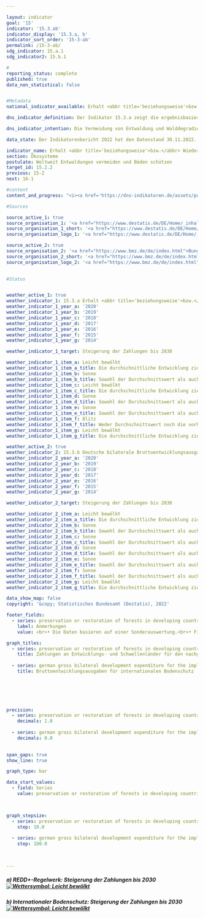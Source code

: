 ```yaml
---

layout: indicator    
goal: '15'    
indicator: '15.3.ab'    
indicator_display: '15.3.a, b'    
indicator_sort_order: '15-3-ab'    
permalink: /15-3-ab/    
sdg_indicator: 15.a.1
sdg_indicator2: 15.b.1    

#
reporting_status: complete    
published: true    
data_non_statistical: false    


#Metadata    
national_indicator_available: Erhalt <abbr title='beziehungsweise'>bzw.</abbr> Wiederaufbau von Wäldern unter REDD+ sowie internationaler Bodenschutz    

dns_indicator_definition: Der Indikator 15.3.a zeigt die ergebnisbasierten Auszahlungen Deutschlands an Entwicklungs- und Schwellenländer für den nachgewiesenen Erhalt beziehungsweise Wiederaufbau von Wäldern unter dem REDD+-Regelwerk. Der Indikator 15.3.b umfasst die bilateralen Bruttoentwicklungsausgaben Deutschlands im Zusammenhang mit der Umsetzung des Übereinkommens der Vereinten Nationen zur Bekämpfung der Wüstenbildung in Entwicklungs- und Schwellenländern.    

dns_indicator_intention: Die Vermeidung von Entwaldung und Walddegradierung (Schädigung), eine nachhaltige Waldbewirtschaftung sowie der Wiederaufbau von Wäldern und Aufforstung tragen mittelbar und unmittelbar zum Erhalt biologischer Vielfalt, zur Boden-, Wasser, und Luftqualität, zur Verminderung von Bodenerosion, zur Minderung des CO₂-Ausstoßes und zur Speicherung von Kohlenstoff sowie zur Erhaltung wichtiger Entwicklungs- und Einkommensperspektiven für Waldländer bei. Ziel ist es, die Zahlungen unter dem REDD+-Regelwerk bis zum Jahr 2030 zu steigern. Gesunde Böden sind eine wesentliche, nicht <abbr title='beziehungsweise'>bzw.</abbr> schwer erneuerbare natürliche Ressource. Sie spielen eine Schlüsselrolle bei der Nahrungsmittelproduktion, der Verringerung der Auswirkungen häufiger und extremer Wetterereignisse, dem Erhalt der biologischen Vielfalt und der Bereitstellung wesentlicher Ökosystemleistungen. Ziel ist es daher, Deutschlands Beitrag für den internationalen Bodenschutz bis 2030 zu steigern. Auf internationaler Ebene ist die Desertifikationsbekämpfung neben den Themen Biodiversität und Klimawandel ein Ziel der drei Rio-Konventionen.    

data_state: Der Indikatorenbericht 2022 hat den Datenstand 30.11.2022. Die Daten auf dieser Plattform werden regelmäßig aktualisiert, sodass online aktuellere Daten verfügbar sein können als im <a href="https://dns-indikatoren.de/assets/publications/reports/de/2022.pdf">Indikatorenbericht 2022</a> veröffentlicht.    

indicator_name: Erhalt <abbr title='beziehungsweise'>bzw.</abbr> Wiederaufbau von Wäldern unter REDD+ sowie internationaler Bodenschutz    
section: Ökosysteme    
postulate: Weltweit Entwaldungen vermeiden und Böden schützen    
target_id: 15.2.2    
previous: 15-2    
next: 16-1    

#content     
content_and_progress: "<i><a href='https://dns-indikatoren.de/assets/publications/reports/de/2022.pdf'>Text aus dem Indikatorenbericht 2022 </a></i><br>Der Indikator 15.3.a basiert auf dem REDD+-Regelwerk (Reducing Emissions from Deforestation and Forest Degradation). REDD+ ist ein internationales Konzept, welches Regierungen und lokale Gemeinschaften in Entwicklungsländern finanziell dafür belohnt, dass sie die Entwaldung und damit Emissionen nachweislich reduzieren. Die ausgezahlten Beträge orientieren sich am Umfang der ermittelten reduzierten Emissionen beziehungsweise des zusätzlich gespeicherten Kohlenstoffes. Datenquellen für den Indikator sind die Finanzberichte des Bundesministeriums für wirtschaftliche Zusammenarbeit und Entwicklung sowie des Bundesministeriums für Umwelt, Naturschutz und nukleare Sicherheit. Die Daten werden seit 2008 jährlich erfasst. Doppelzählungen werden durch die verpflichtende Einrichtung eines Registers vermieden.<br>Insgesamt zeigt sich ein positiver Trend. Im Betrachtungszeitraum von 2009 bis 2019 stiegen die Auszahlungen von 3,0 Millionen Euro auf 63,5 Millionen Euro. In den Jahren 2011 und 2015 war jeweils ein Rückgang der Auszahlungen zu verzeichnen. Von den für das Jahr 2019 ausgezahlten Mitteln flossen 50,0 Millionen Euro (78,7&nbsp;%) in das multilaterale Programm 'Forest Carbon Partnership Facility' (FCPF) und 13,5 Millionen Euro (21,3&nbsp;%) in das bilaterale 'REDD Early Movers Programm'. Bezüglich des 'Amazonienfonds für Wald- und Klimaschutz' erfolgten 2018 und 2019 keine Auszahlungen.<br>Der Indikator stellt einen Teil der öffentlichen Entwicklungsausgaben für den Erhalt, die nachhaltige Bewirtschaftung und den Wiederaufbau von Wäldern dar. Darüber hinaus unterstützt Deutschland den FCPF Readiness Fund und weitere Programme. Insgesamt beliefen sich die Gesamtzusagen für internationalen Walderhalt für das Jahr 2019 auf 660,4 Millionen Euro.<br>Grundlage für den Indikator 15.3.b sind die Statistiken der Leistungen der deutschen Entwicklungszusammenarbeit des Statistischen Bundesamtes, die im Auftrag des Bundesministeriums für wirtschaftliche Zusammenarbeit und Entwicklung erstellt werden. Ein Vorhaben ist hier relevant, wenn es darauf abzielt, die Wüstenbildung zu bekämpfen oder die Auswirkungen von Dürre durch die Vermeidung oder Verringerung der Bodendegradation, die Sanierung von degradiertem Land oder die Rekultivierung von Wüstengebieten zu mildern. Die ausgezahlten Mittel geben jedoch keinen Hinweis auf die tatsächliche Entwicklung der Bodenqualität. <br>Die Bruttoentwicklungsausgaben zur Bekämpfung von Desertifikation weltweit sind im Betrachtungszeitraum ab 2009 stark gestiegen. Der Indikator zeigt eine positive Entwicklung im Hinblick auf das gesetzte Ziel. Zuletzt lagen die Bruttoausgaben für das Jahr 2019 bei 745,6 Millionen Euro und damit mehr als 18mal höher als im Jahr 2009. Die zugesagten Mittel entwickelten sich in ähnlicher Weise. Zuletzt betrugen sie 896,2 Millionen Euro.<br>Entwicklungsausgaben unter dem REDD+-Regelwerk sowie im Rahmen der VN-Wüstenkonvention sind Teil der Klimafinanzierung (Indikator <a href='https://dnsUpgradeEnvironment.github.io/dns-indicators/13-1-b'>13.1.b</a>) sowie der <abbr title='Öffentliche Entwicklungsausgaben (official development assistance)'>ODA</abbr>-Quote (Indikator <a href='https://dnsUpgradeEnvironment.github.io/dns-indicators/17-1'>17.1</a>)."    

#Sources    

source_active_1: true
source_organisation_1: '<a href="https://www.destatis.de/DE/Home/_inhalt.html">Statistisches Bundesamt</a>'
source_organisation_1_short: '<a href="https://www.destatis.de/DE/Home/_inhalt.html">Statistisches Bundesamt (Destatis)</a>'
source_organisation_logo_1: '<a href="https://www.destatis.de/DE/Home/_inhalt.html"><img src="https://dnsUpgradeEnvironment.github.io/dns-indicators/public/OrgImgDe/destatis.png" alt="Statistisches Bundesamt" title=" Klicken Sie hier um zur Homepage der Organisation Statistisches Bundesamt zu gelangen." style="height:60px; width:148px; border: transparent"/></a>'

source_active_2: true
source_organisation_2: '<a href="https://www.bmz.de/de/index.html">Bundesministerium für wirtschaftliche Zusammenarbeit und Entwicklung</a>'
source_organisation_2_short: '<a href="https://www.bmz.de/de/index.html">Bundesministerium für wirtschaftliche Zusammenarbeit und Entwicklung (BMZ)</a>'
source_organisation_logo_2: '<a href="https://www.bmz.de/de/index.html"><img src="https://dnsUpgradeEnvironment.github.io/dns-indicators/public/OrgImgDe/bmz.png" alt="Bundesministerium für wirtschaftliche Zusammenarbeit und Entwicklung" title=" Klicken Sie hier um zur Homepage der Organisation Bundesministerium für wirtschaftliche Zusammenarbeit und Entwicklung zu gelangen." style="height:60px; width:148px; border: transparent"/></a>'
    

#Status    


weather_active_1: true
weather_indicator_1: 15.3.a Erhalt <abbr title='beziehungsweise'>bzw.</abbr> Wiederaufbau von Wäldern in Entwicklungsländern unter dem REDD+-Regelwerk
weather_indicator_1_year_a: '2020'
weather_indicator_1_year_b: '2019'
weather_indicator_1_year_c: '2018'
weather_indicator_1_year_d: '2017'
weather_indicator_1_year_e: '2016'
weather_indicator_1_year_f: '2015'
weather_indicator_1_year_g: '2014'

weather_indicator_1_target: Steigerung der Zahlungen bis 2030

weather_indicator_1_item_a: Leicht bewölkt
weather_indicator_1_item_a_title: Die durchschnittliche Entwicklung zielt in die richtige Richtung, im letzten Jahr ergab sich jedoch eine Entwicklung in die falsche Richtung oder gar keine Veränderung.
weather_indicator_1_item_b: Sonne
weather_indicator_1_item_b_title: Sowohl der Durchschnittswert als auch die vorangegangene jährliche Veränderung deuteten in 2019 in die richtige Richtung.
weather_indicator_1_item_c: Leicht bewölkt
weather_indicator_1_item_c_title: Die durchschnittliche Entwicklung zielte in 2018 in die richtige Richtung, im vorangegangenen Jahr ergab sich jedoch eine Entwicklung in die falsche Richtung oder gar keine Veränderung.
weather_indicator_1_item_d: Sonne
weather_indicator_1_item_d_title: Sowohl der Durchschnittswert als auch die vorangegangene jährliche Veränderung deuteten in 2017 in die richtige Richtung.
weather_indicator_1_item_e: Sonne
weather_indicator_1_item_e_title: Sowohl der Durchschnittswert als auch die vorangegangene jährliche Veränderung deuteten in 2016 in die richtige Richtung.
weather_indicator_1_item_f: Blitz
weather_indicator_1_item_f_title: Weder Durchschnittswert noch die vorherige Veränderung deuten in 2015 in die richtige Richtung.
weather_indicator_1_item_g: Leicht bewölkt
weather_indicator_1_item_g_title: Die durchschnittliche Entwicklung zielte in 2014 in die richtige Richtung, im vorangegangenen Jahr ergab sich jedoch eine Entwicklung in die falsche Richtung oder gar keine Veränderung.

weather_active_2: true
weather_indicator_2: 15.3.b Deutsche bilaterale Bruttoentwicklungsausgaben zur Umsetzung des Übereinkommens der VN zur Bekämpfung der Wüstenbildung
weather_indicator_2_year_a: '2020'
weather_indicator_2_year_b: '2019'
weather_indicator_2_year_c: '2018'
weather_indicator_2_year_d: '2017'
weather_indicator_2_year_e: '2016'
weather_indicator_2_year_f: '2015'
weather_indicator_2_year_g: '2014'

weather_indicator_2_target: Steigerung der Zahlungen bis 2030

weather_indicator_2_item_a: Leicht bewölkt
weather_indicator_2_item_a_title: Die durchschnittliche Entwicklung zielt in die richtige Richtung, im letzten Jahr ergab sich jedoch eine Entwicklung in die falsche Richtung oder gar keine Veränderung.
weather_indicator_2_item_b: Sonne
weather_indicator_2_item_b_title: Sowohl der Durchschnittswert als auch die vorangegangene jährliche Veränderung deuteten in 2019 in die richtige Richtung.
weather_indicator_2_item_c: Sonne
weather_indicator_2_item_c_title: Sowohl der Durchschnittswert als auch die vorangegangene jährliche Veränderung deuteten in 2018 in die richtige Richtung.
weather_indicator_2_item_d: Sonne
weather_indicator_2_item_d_title: Sowohl der Durchschnittswert als auch die vorangegangene jährliche Veränderung deuteten in 2017 in die richtige Richtung.
weather_indicator_2_item_e: Sonne
weather_indicator_2_item_e_title: Sowohl der Durchschnittswert als auch die vorangegangene jährliche Veränderung deuteten in 2016 in die richtige Richtung.
weather_indicator_2_item_f: Sonne
weather_indicator_2_item_f_title: Sowohl der Durchschnittswert als auch die vorangegangene jährliche Veränderung deuteten in 2015 in die richtige Richtung.
weather_indicator_2_item_g: Leicht bewölkt
weather_indicator_2_item_g_title: Die durchschnittliche Entwicklung zielte in 2014 in die richtige Richtung, im vorangegangenen Jahr ergab sich jedoch eine Entwicklung in die falsche Richtung oder gar keine Veränderung.    

data_show_map: false    
copyright: '&copy; Statistisches Bundesamt (Destatis), 2022'    

footer_fields:
  - series: preservation or restoration of forests in developing countries under the redd+ rulebook
    label: Anmerkungen
    value: <br>• Die Daten basieren auf einer Sonderauswertung.<br>• Finanzierungsbeiträge vor 2013 sind in Antizipierung des REDD+-Regelwerks erfolgt.    

graph_titles: 
  - series: preservation or restoration of forests in developing countries under the redd+ rulebook
    title: Zahlungen an Entwicklungs- und Schwellenländer für den nachgewiesenen Erhalt <abbr title='beziehungsweise'>bzw.</abbr> Wiederaufbau von Wäldern unter dem REDD+-Regelwerk
    
  - series: german gross bilateral development expenditure for the implementation of the un convention to combat desertification
    title: Bruttoentwicklungsausgaben für internationalen Bodenschutz
        

    

    

precision: 
  - series: preservation or restoration of forests in developing countries under the redd+ rulebook
    decimals: 1.0
    
  - series: german gross bilateral development expenditure for the implementation of the un convention to combat desertification
    decimals: 0.0
        

span_gaps: true    
show_line: true    

graph_type: bar    

data_start_values: 
  - field: Series
    value: preservation or restoration of forests in developing countries under the redd+ rulebook    

    

graph_stepsize: 
  - series: preservation or restoration of forests in developing countries under the redd+ rulebook
    step: 10.0
    
  - series: german gross bilateral development expenditure for the implementation of the un convention to combat desertification
    step: 100.0
        

                
---
```



<div>
  <div class="my-header">
    <h5>a) REDD+-Regelwerk: Steigerung der Zahlungen bis 2030
      <a href="https://dnsUpgradeEnvironment.github.io/dns-indicators/status"><img src="https://g205sdgs.github.io/sdg-indicators/public/Wettersymbole/Leicht bewölkt.png" title="Die durchschnittliche Entwicklung zielte in 2020 in die richtige Richtung, im vorangegangenen Jahr ergab sich jedoch eine Entwicklung in die falsche Richtung oder gar keine Veränderung." alt="Wettersymbol: Leicht bewölkt"/>
      </a>
    </h5>
  </div>
  <div class="my-header-note">
  </div>
</div>
<div>
  <div class="my-header">
    <h5>b) Internationaler Bodenschutz: Steigerung der Zahlungen bis 2030
      <a href="https://dnsUpgradeEnvironment.github.io/dns-indicators/status"><img src="https://g205sdgs.github.io/sdg-indicators/public/Wettersymbole/Leicht bewölkt.png" title="Die durchschnittliche Entwicklung zielte in 2020 in die richtige Richtung, im vorangegangenen Jahr ergab sich jedoch eine Entwicklung in die falsche Richtung oder gar keine Veränderung." alt="Wettersymbol: Leicht bewölkt"/>
      </a>
    </h5>
  </div>
  <div class="my-header-note">
  </div>
</div>